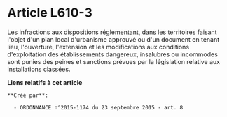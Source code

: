 # Article L610-3

Les infractions aux dispositions réglementant, dans les territoires faisant l'objet d'un plan local d'urbanisme approuvé ou
d'un document en tenant lieu, l'ouverture, l'extension et les modifications aux conditions d'exploitation des établissements
dangereux, insalubres ou incommodes sont punies des peines et sanctions prévues par la législation relative aux installations
classées.

**Liens relatifs à cet article**

	**Créé par**:

	  - ORDONNANCE n°2015-1174 du 23 septembre 2015 - art. 8
